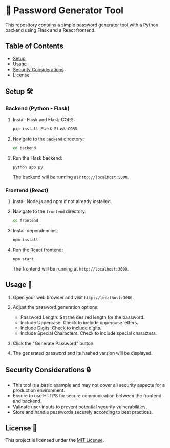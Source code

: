 # 🌟 Password Generator Tool

This repository contains a simple password generator tool with a Python backend using Flask and a React frontend.

## Table of Contents

- [Setup](#setup)
- [Usage](#usage)
- [Security Considerations](#security-considerations)
- [License](#license)

## Setup 🛠️

### Backend (Python - Flask)

1. Install Flask and Flask-CORS:

   ```bash
   pip install Flask Flask-CORS
   ```

2. Navigate to the `backend` directory:

   ```bash
   cd backend
   ```

3. Run the Flask backend:

   ```bash
   python app.py
   ```

   The backend will be running at `http://localhost:5000`.

### Frontend (React)

1. Install Node.js and npm if not already installed.

2. Navigate to the `frontend` directory:

   ```bash
   cd frontend
   ```

3. Install dependencies:

   ```bash
   npm install
   ```

4. Run the React frontend:

   ```bash
   npm start
   ```

   The frontend will be running at `http://localhost:3000`.

## Usage 🚀

1. Open your web browser and visit `http://localhost:3000`.

2. Adjust the password generation options:
   - Password Length: Set the desired length for the password.
   - Include Uppercase: Check to include uppercase letters.
   - Include Digits: Check to include digits.
   - Include Special Characters: Check to include special characters.

3. Click the "Generate Password" button.

4. The generated password and its hashed version will be displayed.

## Security Considerations 🔒

- This tool is a basic example and may not cover all security aspects for a production environment.
- Ensure to use HTTPS for secure communication between the frontend and backend.
- Validate user inputs to prevent potential security vulnerabilities.
- Store and handle passwords securely according to best practices.

## License 📜

This project is licensed under the [MIT License](LICENSE).
